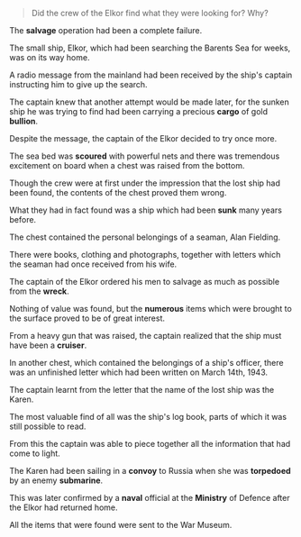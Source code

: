 > Did the crew of the Elkor find what they were looking for? Why?



The **salvage** operation had been a complete failure. 

The small ship, Elkor, which had been searching the Barents Sea for weeks, was on its way home. 

A radio message from the mainland had been received by the ship's captain instructing him to give up the search. 

The captain knew that another attempt would be made later, for the sunken ship he was trying to find had been carrying a precious **cargo** of gold **bullion**.



Despite the message, the captain of the Elkor decided to try once more. 

The sea bed was **scoured** with powerful nets and there was tremendous excitement on board when a chest was raised from the bottom. 

Though the crew were at first under the impression that the lost ship had been found, the contents of the chest proved them wrong. 

What they had in fact found was a ship which had been **sunk** many years before.



The chest contained the personal belongings of a seaman, Alan Fielding. 

There were books, clothing and photographs, together with letters which the seaman had once received from his wife. 

The captain of the Elkor ordered his men to salvage as much as possible from the **wreck**. 

Nothing of value was found, but the **numerous** items which were brought to the surface proved to be of great interest. 

From a heavy gun that was raised, the captain realized that the ship must have been a **cruiser**. 

In another chest, which contained the belongings of a ship's officer, there was an unfinished letter which had been written on March 14th, 1943. 

The captain learnt from the letter that the name of the lost ship was the Karen. 

The most valuable find of all was the ship's log book, parts of which it was still possible to read. 

From this the captain was able to piece together all the information that had come to light. 

The Karen had been sailing in a **convoy** to Russia when she was **torpedoed** by an enemy **submarine**.

This was later confirmed by a **naval** official at the **Ministry** of Defence after the Elkor had returned home. 

All the items that were found were sent to the War Museum.